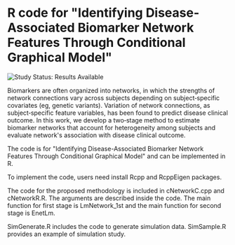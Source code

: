 
# R code for "Identifying Disease-Associated Biomarker Network Features Through Conditional Graphical Model"

<img src="https://img.shields.io/badge/Study%20Status-Results%20Available-yellow.svg" alt="Study Status: Results Available"> 

Biomarkers are often organized into networks, in which the strengths of network connections vary across subjects depending on subject‐specific covariates (eg, genetic variants). Variation of network connections, as subject‐specific feature variables, has been found to predict disease clinical outcome. In this work, we develop a two‐stage method to estimate biomarker networks that account for heterogeneity among subjects and evaluate network's association with disease clinical outcome. 


The code is for "Identifying Disease-Associated Biomarker Network Features Through Conditional Graphical Model" and can be implemented in R. 

To implement the code, users need install Rcpp and RcppEigen packages.

The code for the proposed methodology is included in cNetworkC.cpp and cNetworkR.R. The arguments are described inside the code.
The main function for first stage is LmNetwork_1st and the main function for second stage is EnetLm.

SimGenerate.R includes the code to generate simulation data.
SimSample.R provides an example of simulation study.
